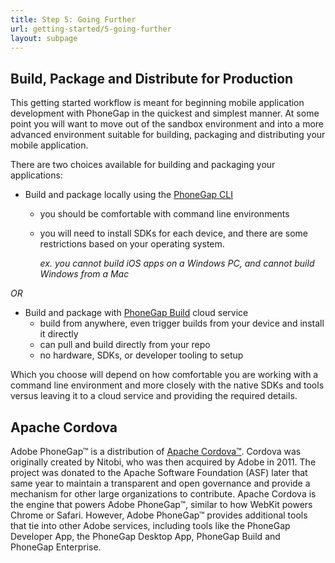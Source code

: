 ```yaml
---
title: Step 5: Going Further
url: getting-started/5-going-further
layout: subpage
---
```


## Build, Package and Distribute for Production

This getting started workflow is meant for beginning mobile application development with PhoneGap in the quickest and simplest manner. At some point you will want to move out of the sandbox environment and into a more advanced environment suitable for
building, packaging and distributing your mobile application.

There are two choices available for building and packaging your applications:

- Build and package locally using the [PhoneGap CLI](http://docs.phonegap.com/references/phonegap-cli/)
  - you should be comfortable with command line environments
  - you will need to install SDKs for each device, and there are some restrictions based on your operating system.

      *ex. you cannot build iOS apps on a Windows PC, and cannot build Windows from a Mac*

*OR*

- Build and package with [PhoneGap Build](http://build.phonegap.com) cloud service
  - build from anywhere, even trigger builds from your device and install it directly
  - can pull and build directly from your repo
  - no hardware, SDKs, or developer tooling to setup

Which you choose will depend on how comfortable you are working with a command line environment and more closely with the native SDKs and tools versus leaving it to a cloud service and providing the required details.

## Apache Cordova

Adobe PhoneGap&#8482; is a distribution of [Apache Cordova&#8482;](https://cordova.apache.org/). Cordova was originally created by Nitobi, who was then acquired by Adobe in 2011. The project was donated to the Apache Software Foundation (ASF) later that same year to maintain a transparent and open governance and provide a mechanism for other large organizations to contribute. Apache Cordova is the engine that powers Adobe PhoneGap&#8482;, similar to how WebKit powers Chrome or Safari. However, Adobe PhoneGap&#8482; provides additional tools that tie into other Adobe services, including tools like the PhoneGap Developer App, the PhoneGap Desktop App, PhoneGap Build and PhoneGap Enterprise.
